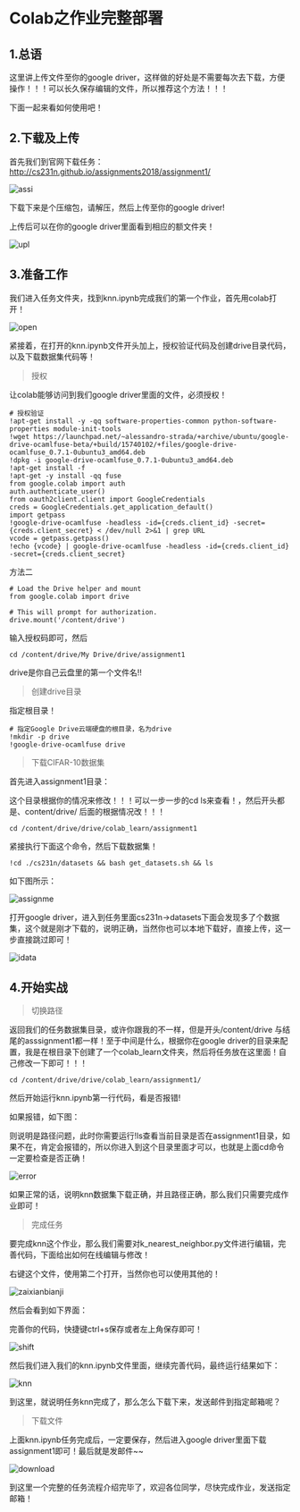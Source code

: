 # Colab之作业完整部署

## 1.总语

这里讲上传文件至你的google driver，这样做的好处是不需要每次去下载，方便操作！！！可以长久保存编辑的文件，所以推荐这个方法！！！

下面一起来看如何使用吧！

## 2.下载及上传

首先我们到官网下载任务：http://cs231n.github.io/assignments2018/assignment1/

![assi](../img/assi.png)



下载下来是个压缩包，请解压，然后上传至你的google driver!

上传后可以在你的google driver里面看到相应的额文件夹！

![upl](../img/upl.png)

## 3.准备工作

我们进入任务文件夹，找到knn.ipynb完成我们的第一个作业，首先用colab打开！

![open](../img/open.png)

紧接着，在打开的knn.ipynb文件开头加上，授权验证代码及创建drive目录代码，以及下载数据集代码等！

> 授权

让colab能够访问到我们google driver里面的文件，必须授权！

```
# 授权验证
!apt-get install -y -qq software-properties-common python-software-properties module-init-tools
!wget https://launchpad.net/~alessandro-strada/+archive/ubuntu/google-drive-ocamlfuse-beta/+build/15740102/+files/google-drive-ocamlfuse_0.7.1-0ubuntu3_amd64.deb
!dpkg -i google-drive-ocamlfuse_0.7.1-0ubuntu3_amd64.deb
!apt-get install -f
!apt-get -y install -qq fuse
from google.colab import auth
auth.authenticate_user()
from oauth2client.client import GoogleCredentials
creds = GoogleCredentials.get_application_default()
import getpass
!google-drive-ocamlfuse -headless -id={creds.client_id} -secret={creds.client_secret} < /dev/null 2>&1 | grep URL
vcode = getpass.getpass()
!echo {vcode} | google-drive-ocamlfuse -headless -id={creds.client_id} -secret={creds.client_secret}
```
方法二 

```
# Load the Drive helper and mount
from google.colab import drive

# This will prompt for authorization.
drive.mount('/content/drive')
```
输入授权码即可，然后 
```
cd /content/drive/My Drive/drive/assignment1
```
drive是你自己云盘里的第一个文件名!! 

> 创建drive目录

指定根目录！

```
# 指定Google Drive云端硬盘的根目录，名为drive
!mkdir -p drive
!google-drive-ocamlfuse drive
```

> 下载CIFAR-10数据集

首先进入assignment1目录：

这个目录根据你的情况来修改！！！可以一步一步的cd ls来查看！，然后开头都是、content/drive/ 后面的根据情况改！！！

```
cd /content/drive/drive/colab_learn/assignment1
```

紧接执行下面这个命令，然后下载数据集！

```
!cd ./cs231n/datasets && bash get_datasets.sh && ls
```

如下图所示：

![assignme](../img/assignme.png)

打开google driver，进入到任务里面cs231n->datasets下面会发现多了个数据集，这个就是刚才下载的，说明正确，当然你也可以本地下载好，直接上传，这一步直接跳过即可！

![idata](../img/idata.png)

## 4.开始实战

> 切换路径

返回我们的任务数据集目录，或许你跟我的不一样，但是开头/content/drive 与结尾的asssignment1都一样！至于中间是什么，根据你在google driver的目录来配置，我是在根目录下创建了一个colab_learn文件夹，然后将任务放在这里面！自己修改一下即可！！！

```
cd /content/drive/drive/colab_learn/assignment1/
```

然后开始运行knn.ipynb第一行代码，看是否报错!

如果报错，如下图：

则说明是路径问题，此时你需要运行!ls查看当前目录是否在assignment1目录，如果不在，肯定会报错的，所以你进入到这个目录里面才可以，也就是上面cd命令一定要检查是否正确！

![error](../img/error.png)

如果正常的话，说明knn数据集下载正确，并且路径正确，那么我们只需要完成作业即可！

> 完成任务

要完成knn这个作业，那么我们需要对k_nearest_neighbor.py文件进行编辑，完善代码，下面给出如何在线编辑与修改！

右键这个文件，使用第二个打开，当然你也可以使用其他的！

![zaixianbianji](../img/zaixianbianji.png)

然后会看到如下界面：

完善你的代码，快捷键ctrl+s保存或者左上角保存即可！

![shift](../img/shift.png)

然后我们进入我们的knn.ipynb文件里面，继续完善代码，最终运行结果如下：

![knn](../img/knn.png)

到这里，就说明任务knn完成了，那么怎么下载下来，发送邮件到指定邮箱呢？

> 下载文件

上面knn.ipynb任务完成后，一定要保存，然后进入google driver里面下载assignment1即可！最后就是发邮件~~

![download](../img/download.png)

到这里一个完整的任务流程介绍完毕了，欢迎各位同学，尽快完成作业，发送指定邮箱！



